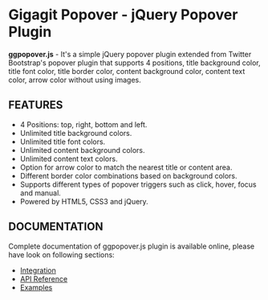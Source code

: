 # Gigagit Popover - jQuery Popover Plugin

**ggpopover.js** - It's a simple jQuery popover plugin extended from Twitter Bootstrap's popover plugin that supports 4 positions, title background color, title font color, title border color, content background color, content text color, arrow color without using images.

## FEATURES
- 4 Positions: top, right, bottom and left.
- Unlimited title background colors.
- Unlimited title font colors.
- Unlimited content background colors.
- Unlimited content text colors.
- Option for arrow color to match the nearest title or content area.
- Different border color combinations based on background colors.
- Supports different types of popover triggers such as click, hover, focus and manual.
- Powered by HTML5, CSS3 and jQuery.

## DOCUMENTATION
Complete documentation of ggpopover.js plugin is available online, please have look on following sections:
- [Integration](http://demo.gigagit.com/ggpopover/#integration)
- [API Reference](http://demo.gigagit.com/ggpopover/#api)
- [Examples](http://demo.gigagit.com/ggpopover/#examples)
